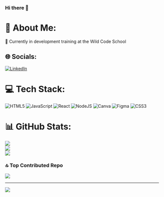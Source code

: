 ### Hi there 👋

# 💫 About Me:
🌱 Currently in development training at the Wild Code School<br>


## 🌐 Socials:
[![LinkedIn](https://img.shields.io/badge/LinkedIn-%230077B5.svg?logo=linkedin&logoColor=white)](https://linkedin.com/in/mégane-authemayou) 

# 💻 Tech Stack:
![HTML5](https://img.shields.io/badge/html5-%23E34F26.svg?style=for-the-badge&logo=html5&logoColor=white) ![JavaScript](https://img.shields.io/badge/javascript-%23323330.svg?style=for-the-badge&logo=javascript&logoColor=%23F7DF1E) ![React](https://img.shields.io/badge/react-%2320232a.svg?style=for-the-badge&logo=react&logoColor=%2361DAFB) ![NodeJS](https://img.shields.io/badge/node.js-6DA55F?style=for-the-badge&logo=node.js&logoColor=white) ![Canva](https://img.shields.io/badge/Canva-%2300C4CC.svg?style=for-the-badge&logo=Canva&logoColor=white) ![Figma](https://img.shields.io/badge/figma-%23F24E1E.svg?style=for-the-badge&logo=figma&logoColor=white) ![CSS3](https://img.shields.io/badge/css3-%231572B6.svg?style=for-the-badge&logo=css3&logoColor=white)
# 📊 GitHub Stats:
![](https://github-readme-stats.vercel.app/api?username=megmayou&theme=nightowl&hide_border=false&include_all_commits=true&count_private=true)<br/>
![](https://github-readme-streak-stats.herokuapp.com/?user=megmayou&theme=nightowl&hide_border=false)<br/>
![](https://github-readme-stats.vercel.app/api/top-langs/?username=megmayou&theme=nightowl&hide_border=false&include_all_commits=true&count_private=true&layout=compact)

### 🔝 Top Contributed Repo
![](https://github-contributor-stats.vercel.app/api?username=megmayou&limit=5&theme=dark&combine_all_yearly_contributions=true)

---
[![](https://visitcount.itsvg.in/api?id=megmayou&icon=0&color=0)](https://visitcount.itsvg.in)

<!-- Proudly created with GPRM ( https://gprm.itsvg.in ) -->
